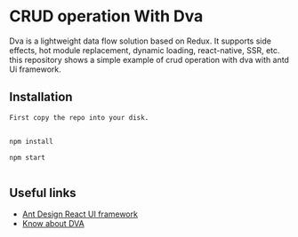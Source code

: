 



# CRUD operation With Dva
Dva is a lightweight data flow solution based on Redux. It supports side effects, hot module replacement, dynamic loading, react-native, SSR, etc. this repository shows a simple example of crud operation with dva with antd Ui framework.

## Installation

```bash
First copy the repo into your disk.


npm install

npm start   
```
```
```


## Useful links
 * [Ant Design React UI framework](https://ant.design/)
 * [Know about DVA](https://ant.design/docs/react/practical-projects) 
